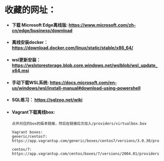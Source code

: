 # 收藏的网址：

- #### 下载 Microsoft Edge离线版: https://www.microsoft.com/zh-cn/edge/business/download
- #### 离线安装docker：https://download.docker.com/linux/static/stable/x86_64/
- #### wsl更新安装： https://wslstorestorage.blob.core.windows.net/wslblob/wsl_update_x64.msi
- #### 手动下载WSL系统: https://docs.microsoft.com/en-us/windows/wsl/install-manual#download-using-powershell
- #### SQL练习： https://sqlzoo.net/wiki
- #### Vagrant下载离线box: 
  ```
  点开对应的box的版本链接，然后在链接后方加入/providers/virtualbox.box

  Vagrant boxes:
  generic/centos7:
  https://app.vagrantup.com/generic/boxes/centos7/versions/3.0.30/providers/virtualbox.box

  centos/7: 
  https://app.vagrantup.com/centos/boxes/7/versions/2004.01/providers/virtualbox.box
  ```
